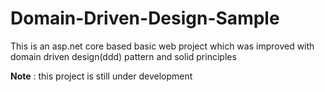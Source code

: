 # Domain-Driven-Design-Sample
This is an asp.net core  based basic web project which was improved with domain driven design(ddd) pattern and solid principles

**Note** : this project is still under development

